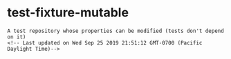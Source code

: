 # test-fixture-mutable
    A test repository whose properties can be modified (tests don't depend on it)
    <!-- Last updated on Wed Sep 25 2019 21:51:12 GMT-0700 (Pacific Daylight Time)-->